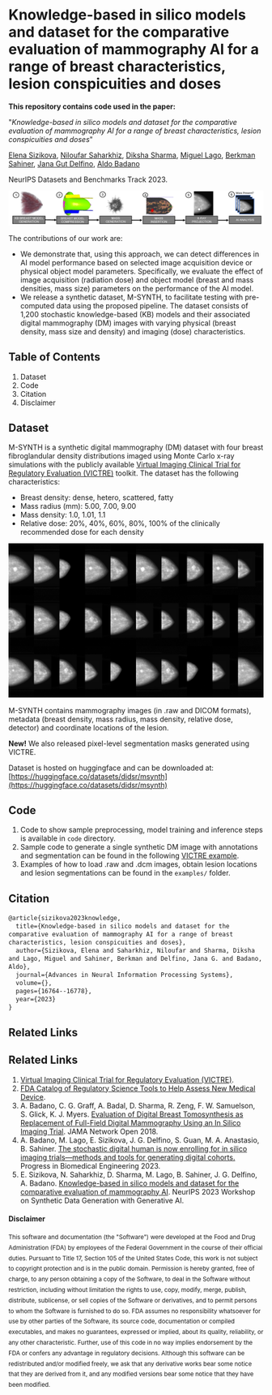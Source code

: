 # Knowledge-based in silico models and dataset for the comparative evaluation of mammography AI for a range of breast characteristics, lesion conspicuities and doses

**This repository contains code used in the paper:**

"_Knowledge-based in silico models and dataset for the comparative evaluation of mammography AI for a range of breast characteristics, lesion conspicuities and doses_"

[Elena Sizikova](https://esizikova.github.io/), [Niloufar Saharkhiz](https://www.linkedin.com/in/niloufar-saharkhiz/), [Diksha Sharma](https://www.linkedin.com/in/diksha-sharma-6059977/), [Miguel Lago](https://www.linkedin.com/in/milaan/), [Berkman Sahiner](https://www.linkedin.com/in/berkman-sahiner-6aa9a919/), [Jana Gut Delfino](https://www.linkedin.com/in/janadelfino/), [Aldo Badano](https://www.linkedin.com/in/aldobadano/)

NeurIPS Datasets and Benchmarks Track 2023. 

![overview](images/overview.png)

The contributions of our work are:
* We demonstrate that, using this approach, we can detect differences in AI model performance based on selected image acquisition device or physical object model parameters. Specifically, we evaluate the effect of image acquisition (radiation dose) and object model (breast and mass densities, mass size) parameters on the performance of the AI model.
* We release a synthetic dataset, M-SYNTH, to facilitate testing with pre-computed data using the proposed pipeline. The dataset consists of 1,200 stochastic knowledge-based (KB) models and their associated digital mammography (DM) images with varying physical (breast density, mass size and density) and imaging (dose) characteristics.
  

## Table of Contents
1. Dataset
2. Code
3. Citation
4. Disclaimer

## Dataset
M-SYNTH is a synthetic digital mammography (DM) dataset with four breast fibroglandular density distributions imaged using Monte Carlo x-ray simulations with the publicly available [Virtual Imaging Clinical Trial for Regulatory Evaluation (VICTRE)](https://github.com/DIDSR/VICTRE) toolkit. The dataset has the following characteristics:

* Breast density: dense, hetero, scattered, fatty
* Mass radius (mm): 5.00, 7.00, 9.00
* Mass density: 1.0, 1.01, 1.1
* Relative dose: 20%, 40%, 60%, 80%, 100% of the clinically recommended dose for each density
<p align="center">
<img src='images/examples.png' width='700'>
</p>

 M-SYNTH contains mammography images (in .raw and DICOM formats), metadata (breast density, mass radius, mass density, relative dose, detector) and coordinate locations of the lesion.

**New!** We also released pixel-level segmentation masks generated using VICTRE.  

Dataset is hosted on huggingface and can be downloaded at: [https://huggingface.co/datasets/didsr/msynth](https://huggingface.co/datasets/didsr/msynth)

## Code 
1. Code to show sample preprocessing, model training and inference steps is available in `code` directory.
2. Sample code to generate a single synthetic DM image with annotations and segmentation can be found in the following [VICTRE example](https://github.com/DIDSR/VICTRE_PIPELINE/tree/main/examples/msynth).
3. Examples of how to load .raw and .dcm images, obtain lesion locations and lesion segmentations can be found in the ```examples/``` folder.
   
## Citation
```
@article{sizikova2023knowledge,
  title={Knowledge-based in silico models and dataset for the comparative evaluation of mammography AI for a range of breast characteristics, lesion conspicuities and doses},
  author={Sizikova, Elena and Saharkhiz, Niloufar and Sharma, Diksha and Lago, Miguel and Sahiner, Berkman and Delfino, Jana G. and Badano, Aldo},
  journal={Advances in Neural Information Processing Systems},
  volume={},
  pages={16764--16778},
  year={2023}
}
```
## Related Links
## Related Links
1. [Virtual Imaging Clinical Trial for Regulatory Evaluation (VICTRE)](https://www.fda.gov/medical-devices/science-and-research-medical-devices/victre-silico-breast-imaging-pipeline).
2. [FDA Catalog of Regulatory Science Tools to Help Assess New Medical Device](https://www.fda.gov/medical-devices/science-and-research-medical-devices/catalog-regulatory-science-tools-help-assess-new-medical-devices).
3. A. Badano, C. G. Graff, A. Badal, D. Sharma, R. Zeng, F. W. Samuelson, S. Glick, K. J. Myers. [Evaluation of Digital Breast Tomosynthesis as Replacement of Full-Field Digital Mammography Using an In Silico Imaging Trial](http://dx.doi.org/10.1001/jamanetworkopen.2018.5474). JAMA Network Open 2018.
4. A. Badano, M. Lago, E. Sizikova, J. G. Delfino, S. Guan, M. A. Anastasio, B. Sahiner. [The stochastic digital human is now enrolling for in silico imaging trials—methods and tools for generating digital cohorts.](http://dx.doi.org/10.1088/2516-1091/ad04c0) Progress in Biomedical Engineering 2023.   
5. E. Sizikova, N. Saharkhiz, D. Sharma, M. Lago, B. Sahiner, J. G. Delfino, A. Badano. [Knowledge-based in silico models and dataset for the comparative evaluation of mammography AI](https://github.com/DIDSR/msynth-release). NeurIPS 2023 Workshop on Synthetic Data Generation with Generative AI.

####
**Disclaimer**

<sub>
This software and documentation (the "Software") were developed at the Food and Drug Administration (FDA) by employees of the Federal Government in the course of their official duties. Pursuant to Title 17, Section 105 of the United States Code, this work is not subject to copyright protection and is in the public domain. Permission is hereby granted, free of charge, to any person obtaining a copy of the Software, to deal in the Software without restriction, including without limitation the rights to use, copy, modify, merge, publish, distribute, sublicense, or sell copies of the Software or derivatives, and to permit persons to whom the Software is furnished to do so. FDA assumes no responsibility whatsoever for use by other parties of the Software, its source code, documentation or compiled executables, and makes no guarantees, expressed or implied, about its quality, reliability, or any other characteristic. Further, use of this code in no way implies endorsement by the FDA or confers any advantage in regulatory decisions. Although this software can be redistributed and/or modified freely, we ask that any derivative works bear some notice that they are derived from it, and any modified versions bear some notice that they have been modified.
</sub>

